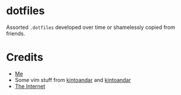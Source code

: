 dotfiles
=================
Assorted `.dotfiles` developed over time or shamelessly copied from friends.

# Credits
- [Me](https://github.com/jvale)
- Some vim stuff from [kintoandar](https://blog.kintoandar.com/) and [kintoandar](https://verynomagic.com)
- [The Internet](http://cdn.instructables.com/FR5/5S2J/G4PBP7TA/FR55S2JG4PBP7TA.MEDIUM.jpg)
